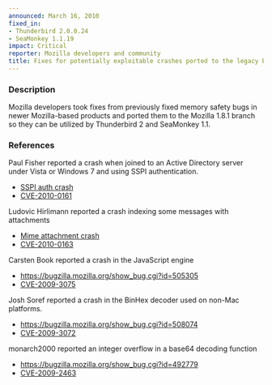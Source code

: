 ```yaml
---
announced: March 16, 2010
fixed_in:
- Thunderbird 2.0.0.24
- SeaMonkey 1.1.19
impact: Critical
reporter: Mozilla developers and community
title: Fixes for potentially exploitable crashes ported to the legacy branch
---
```


<h3>Description</h3>

<p>Mozilla developers took fixes from previously fixed memory safety
bugs in newer Mozilla-based products and ported them to the Mozilla
1.8.1 branch so they can be utilized by Thunderbird 2 and SeaMonkey
1.1.</p>

<h3>References</h3>

<p>Paul Fisher reported a crash when joined to an Active Directory server
under Vista or Windows 7 and using SSPI authentication.</p>
<ul>
  <li><a href="https://bugzilla.mozilla.org/show_bug.cgi?id=511806">SSPI auth crash</a></li>
  <li><a class="ex-ref" href="http://cve.mitre.org/cgi-bin/cvename.cgi?name=CVE-2010-0161">CVE-2010-0161</a></li>
</ul>

<p>Ludovic Hirlimann reported a crash indexing some messages with attachments</p>
<ul>
  <li><a href="https://bugzilla.mozilla.org/show_bug.cgi?id=505221">Mime attachment crash</a></li>
  <li><a class="ex-ref" href="http://cve.mitre.org/cgi-bin/cvename.cgi?name=CVE-2010-0163">CVE-2010-0163</a></li>
</ul>

<p>Carsten Book reported a crash in the JavaScript engine</p>
<ul>
  <li><a href="https://bugzilla.mozilla.org/show_bug.cgi?id=505305">https://bugzilla.mozilla.org/show_bug.cgi?id=505305</a></li>
  <li><a class="ex-ref" href="http://cve.mitre.org/cgi-bin/cvename.cgi?name=CVE-2009-3075">CVE-2009-3075</a></li>
</ul>

<p>Josh Soref reported a crash in the BinHex decoder used on non-Mac platforms.</p>
<ul>
  <li><a href="https://bugzilla.mozilla.org/show_bug.cgi?id=508074">https://bugzilla.mozilla.org/show_bug.cgi?id=508074</a></li>
  <li><a class="ex-ref" href="http://cve.mitre.org/cgi-bin/cvename.cgi?name=CVE-2009-3072">CVE-2009-3072</a></li>
</ul>

<p>monarch2000 reported an integer overflow in a base64 decoding function</p>
<ul>
  <li><a href="https://bugzilla.mozilla.org/show_bug.cgi?id=492779">https://bugzilla.mozilla.org/show_bug.cgi?id=492779</a></li>
  <li><a class="ex-ref" href="http://cve.mitre.org/cgi-bin/cvename.cgi?name=CVE-2009-2463">CVE-2009-2463</a></li>



</ul>

